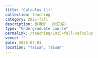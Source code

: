 ```yaml
---
title: "Calculus (1)"
collection: teaching
category: 2025-fall
description: 微積分一（資訊系）
type: "Undergraduate course"
permalink: /teaching/2025-fall-calculus
venue: ""
date: 2025-07-01
location: "Taiwan, Taiwan"
---
```


&nbsp;



